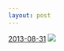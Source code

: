 ```yaml
---
layout: post
---
```


<p>
  <time><a href="/30">2013-08-31</a></time>
  <a href="/30"><img src="{{ site.assets_url }}/30-640.jpg" srcset="{{ site.assets_url }}/30-1280.jpg 1280w, {{ site.assets_url }}/30-960.jpg 960w, {{ site.assets_url }}/30-640.jpg 640w, {{ site.assets_url }}/30-320.jpg 320w" sizes="(min-width: 700px) 50vw, calc(100vw - 2rem)" /></a>
</p>
